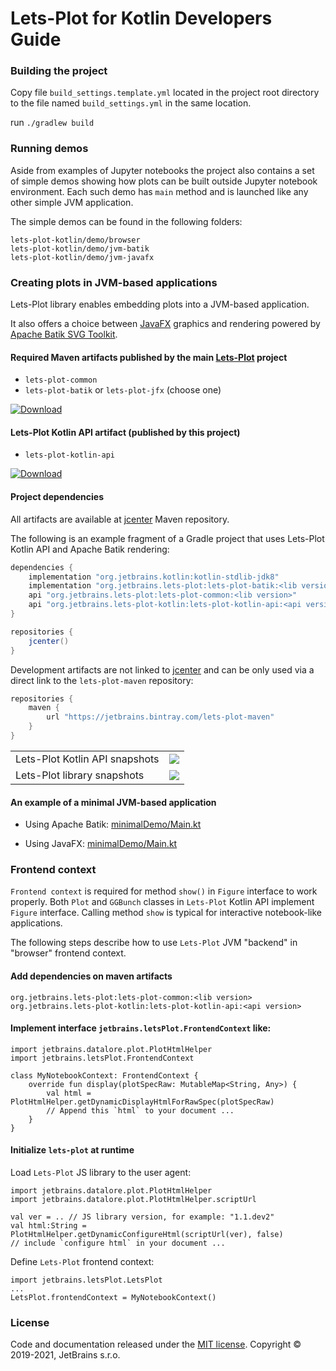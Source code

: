 # Lets-Plot for Kotlin Developers Guide 

### Building the project

Copy file `build_settings.template.yml` located in the project root directory to the file named `build_settings.yml` in the same location.

run `./gradlew build`

### Running demos

Aside from examples of Jupyter notebooks the project also contains a set of simple demos showing how plots can be built outside Jupyter notebook environment. Each such demo  has `main` method and is launched like any other simple JVM application.

The simple demos can be found in the following folders: 
```
lets-plot-kotlin/demo/browser
lets-plot-kotlin/demo/jvm-batik
lets-plot-kotlin/demo/jvm-javafx
```

### Creating plots in JVM-based applications

Lets-Plot library enables embedding plots into a JVM-based application.

It also offers a choice between [JavaFX](https://en.wikipedia.org/wiki/JavaFX) graphics and rendering powered by [Apache Batik SVG Toolkit](https://xmlgraphics.apache.org/batik/). 

#### Required Maven artifacts published by the main [Lets-Plot](https://github.com/JetBrains/lets-plot) project

- `lets-plot-common`
- `lets-plot-batik` or `lets-plot-jfx` (choose one) 

[ ![Download](https://api.bintray.com/packages/jetbrains/lets-plot-maven/lets-plot-jars/images/download.svg)](https://bintray.com/jetbrains/lets-plot-maven/lets-plot-jars/_latestVersion)


#### Lets-Plot Kotlin API artifact (published by this project)

- `lets-plot-kotlin-api`

[ ![Download](https://api.bintray.com/packages/jetbrains/lets-plot-maven/lets-plot-kotlin-jars/images/download.svg)](https://bintray.com/jetbrains/lets-plot-maven/lets-plot-kotlin-jars/_latestVersion)


#### Project dependencies

All artifacts are available at [jcenter](https://bintray.com/bintray/jcenter) Maven repository.

The following is an example fragment of a Gradle project that uses Lets-Plot Kotlin API and Apache Batik rendering:

```groovy
dependencies {
    implementation "org.jetbrains.kotlin:kotlin-stdlib-jdk8"
    implementation "org.jetbrains.lets-plot:lets-plot-batik:<lib version>"
    api "org.jetbrains.lets-plot:lets-plot-common:<lib version>"
    api "org.jetbrains.lets-plot-kotlin:lets-plot-kotlin-api:<api version>"
}
```

```groovy
repositories {
    jcenter()
}
```

Development artifacts are not linked to [jcenter](https://bintray.com/bintray/jcenter) and can be only used via 
a direct link to the `lets-plot-maven` repository:     

```groovy
repositories {
    maven {
        url "https://jetbrains.bintray.com/lets-plot-maven"
    }
}
```

<table>
    <tr>
        <td>Lets-Plot Kotlin API snapshots</td>
        <td>
            <a href="https://bintray.com/jetbrains/lets-plot-maven/lets-plot-kotlin-jars-dev/_latestVersion"/>
            <img src="https://api.bintray.com/packages/jetbrains/lets-plot-maven/lets-plot-kotlin-jars-dev/images/download.svg"/>
        </td>
    </tr>
    <tr>
        <td>Lets-Plot library snapshots</td>
        <td>
            <a href="https://bintray.com/jetbrains/lets-plot-maven/lets-plot-jars-dev/_latestVersion"/>
            <img src="https://api.bintray.com/packages/jetbrains/lets-plot-maven/lets-plot-jars-dev/images/download.svg"/>
        </td>
    </tr>
</table>



#### An example of a **minimal JVM-based** application

- Using Apache Batik: 
    [minimalDemo/Main.kt](https://github.com/JetBrains/lets-plot-kotlin/blob/master/demo/jvm-batik/src/main/kotlin/minimalDemo/Main.kt)

- Using JavaFX: 
    [minimalDemo/Main.kt](https://github.com/JetBrains/lets-plot-kotlin/blob/master/demo/jvm-javafx/src/main/kotlin/minimalDemo/Main.kt)


### Frontend context

`Frontend context` is required for method `show()` in `Figure` interface to work properly. Both `Plot` and `GGBunch` classes in `Lets-Plot` Kotlin API implement `Figure` interface. 
Calling method `show` is typical for interactive notebook-like applications.

The following steps describe how to use `Lets-Plot` JVM "backend" in "browser" frontend context.

#### Add dependencies on maven artifacts

```
org.jetbrains.lets-plot:lets-plot-common:<lib version>
org.jetbrains.lets-plot-kotlin:lets-plot-kotlin-api:<api version>
```

#### Implement interface `jetbrains.letsPlot.FrontendContext` like: 
```
import jetbrains.datalore.plot.PlotHtmlHelper
import jetbrains.letsPlot.FrontendContext

class MyNotebookContext: FrontendContext {
    override fun display(plotSpecRaw: MutableMap<String, Any>) {
        val html = PlotHtmlHelper.getDynamicDisplayHtmlForRawSpec(plotSpecRaw)
        // Append this `html` to your document ...
    }
}
```

#### Initialize `lets-plot` at runtime

Load `Lets-Plot` JS library to the user agent:
```
import jetbrains.datalore.plot.PlotHtmlHelper
import jetbrains.datalore.plot.PlotHtmlHelper.scriptUrl

val ver = .. // JS library version, for example: "1.1.dev2"
val html:String = PlotHtmlHelper.getDynamicConfigureHtml(scriptUrl(ver), false)
// include `configure html` in your document ...
```

Define `Lets-Plot` frontend context:
```
import jetbrains.letsPlot.LetsPlot
...
LetsPlot.frontendContext = MyNotebookContext()
```


### License

Code and documentation released under the [MIT license](https://github.com/JetBrains/lets-plot/blob/master/LICENSE).
Copyright © 2019-2021, JetBrains s.r.o.
